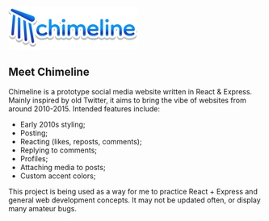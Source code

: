 <img src="https://raw.githubusercontent.com/pmab06/chimeline/main/client/src/assets/Chimeline.png" width=256px>

## Meet Chimeline
Chimeline is a prototype social media website written in React & Express. Mainly inspired by old Twitter, it aims to bring the vibe of websites from around 2010-2015. Intended features include:

- Early 2010s styling;
- Posting;
- Reacting (likes, reposts, comments);
- Replying to comments;
- Profiles;
- Attaching media to posts;
- Custom accent colors;

This project is being used as a way for me to practice React + Express and general web development concepts. It may not be updated often, or display many amateur bugs.
